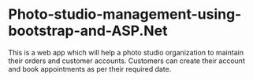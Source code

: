 # Photo-studio-management-using-bootstrap-and-ASP.Net
This is a web app which will help a photo studio organization to maintain their orders and customer accounts. Customers can create their account and book appointments as per their required date. 
